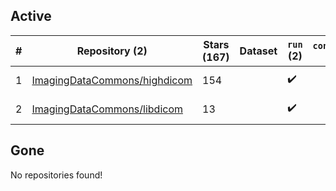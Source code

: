 ## Active
| # | Repository (2) | Stars (167) | Dataset | `run` (2) | `containers-run` | Last Modified |
| --- | --- | --- | --- | --- | --- | --- |
| 1 | [ImagingDataCommons/highdicom](https://github.com/ImagingDataCommons/highdicom) | 154 |  | :heavy_check_mark: |  | 2024-03-28 14:29:40+00:00 |
| 2 | [ImagingDataCommons/libdicom](https://github.com/ImagingDataCommons/libdicom) | 13 |  | :heavy_check_mark: |  | 2024-03-28 08:47:33+00:00 |

## Gone
No repositories found!
